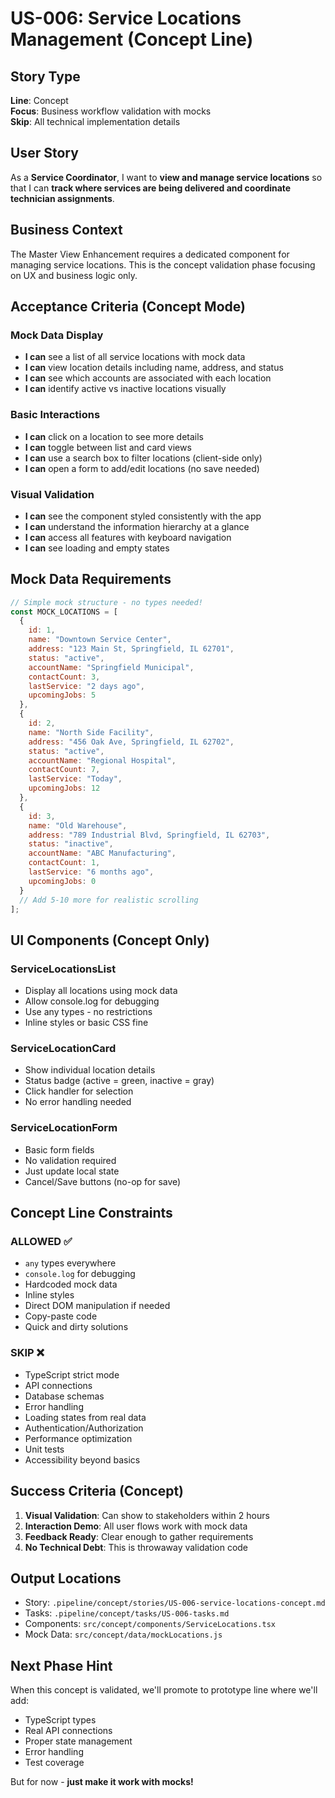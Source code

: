 # US-006: Service Locations Management (Concept Line)

## Story Type
**Line**: Concept  
**Focus**: Business workflow validation with mocks  
**Skip**: All technical implementation details

## User Story
As a **Service Coordinator**, I want to **view and manage service locations** so that I can **track where services are being delivered and coordinate technician assignments**.

## Business Context
The Master View Enhancement requires a dedicated component for managing service locations. This is the concept validation phase focusing on UX and business logic only.

## Acceptance Criteria (Concept Mode)

### Mock Data Display
- **I can** see a list of all service locations with mock data
- **I can** view location details including name, address, and status
- **I can** see which accounts are associated with each location
- **I can** identify active vs inactive locations visually

### Basic Interactions
- **I can** click on a location to see more details
- **I can** toggle between list and card views
- **I can** use a search box to filter locations (client-side only)
- **I can** open a form to add/edit locations (no save needed)

### Visual Validation
- **I can** see the component styled consistently with the app
- **I can** understand the information hierarchy at a glance
- **I can** access all features with keyboard navigation
- **I can** see loading and empty states

## Mock Data Requirements

```javascript
// Simple mock structure - no types needed!
const MOCK_LOCATIONS = [
  {
    id: 1,
    name: "Downtown Service Center",
    address: "123 Main St, Springfield, IL 62701",
    status: "active",
    accountName: "Springfield Municipal",
    contactCount: 3,
    lastService: "2 days ago",
    upcomingJobs: 5
  },
  {
    id: 2,
    name: "North Side Facility",
    address: "456 Oak Ave, Springfield, IL 62702",
    status: "active",
    accountName: "Regional Hospital",
    contactCount: 7,
    lastService: "Today",
    upcomingJobs: 12
  },
  {
    id: 3,
    name: "Old Warehouse",
    address: "789 Industrial Blvd, Springfield, IL 62703",
    status: "inactive",
    accountName: "ABC Manufacturing",
    contactCount: 1,
    lastService: "6 months ago",
    upcomingJobs: 0
  }
  // Add 5-10 more for realistic scrolling
];
```

## UI Components (Concept Only)

### ServiceLocationsList
- Display all locations using mock data
- Allow console.log for debugging
- Use any types - no restrictions
- Inline styles or basic CSS fine

### ServiceLocationCard  
- Show individual location details
- Status badge (active = green, inactive = gray)
- Click handler for selection
- No error handling needed

### ServiceLocationForm
- Basic form fields
- No validation required
- Just update local state
- Cancel/Save buttons (no-op for save)

## Concept Line Constraints

### ALLOWED ✅
- `any` types everywhere
- `console.log` for debugging
- Hardcoded mock data
- Inline styles
- Direct DOM manipulation if needed
- Copy-paste code
- Quick and dirty solutions

### SKIP ❌
- TypeScript strict mode
- API connections
- Database schemas
- Error handling
- Loading states from real data
- Authentication/Authorization
- Performance optimization
- Unit tests
- Accessibility beyond basics

## Success Criteria (Concept)

1. **Visual Validation**: Can show to stakeholders within 2 hours
2. **Interaction Demo**: All user flows work with mock data
3. **Feedback Ready**: Clear enough to gather requirements
4. **No Technical Debt**: This is throwaway validation code

## Output Locations

- Story: `.pipeline/concept/stories/US-006-service-locations-concept.md`
- Tasks: `.pipeline/concept/tasks/US-006-tasks.md`
- Components: `src/concept/components/ServiceLocations.tsx`
- Mock Data: `src/concept/data/mockLocations.js`

## Next Phase Hint

When this concept is validated, we'll promote to prototype line where we'll add:
- TypeScript types
- Real API connections  
- Proper state management
- Error handling
- Test coverage

But for now - **just make it work with mocks!**